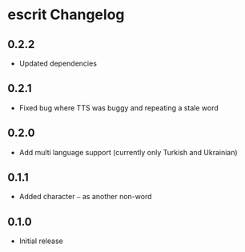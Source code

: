 # escrit Changelog

## 0.2.2

- Updated dependencies

## 0.2.1

- Fixed bug where TTS was buggy and repeating a stale word

## 0.2.0

- Add multi language support (currently only Turkish and Ukrainian)

## 0.1.1

- Added character `—` as another non-word

## 0.1.0

- Initial release
